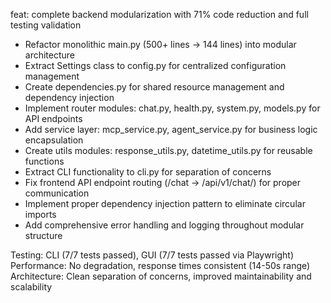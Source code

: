 feat: complete backend modularization with 71% code reduction and full testing validation

- Refactor monolithic main.py (500+ lines → 144 lines) into modular architecture
- Extract Settings class to config.py for centralized configuration management
- Create dependencies.py for shared resource management and dependency injection
- Implement router modules: chat.py, health.py, system.py, models.py for API endpoints
- Add service layer: mcp_service.py, agent_service.py for business logic encapsulation
- Create utils modules: response_utils.py, datetime_utils.py for reusable functions
- Extract CLI functionality to cli.py for separation of concerns
- Fix frontend API endpoint routing (/chat → /api/v1/chat/) for proper communication
- Implement proper dependency injection pattern to eliminate circular imports
- Add comprehensive error handling and logging throughout modular structure

Testing: CLI (7/7 tests passed), GUI (7/7 tests passed via Playwright)
Performance: No degradation, response times consistent (14-50s range)
Architecture: Clean separation of concerns, improved maintainability and scalability